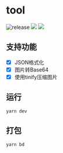 # tool
![release](https://github.com/cyyjs/tool/workflows/release/badge.svg?branch=v1.0.0)
![](https://img.shields.io/badge/Vue-2.6.11-green?logo=vue.js&style=flat)
![](https://img.shields.io/badge/Electron-8.2.3-green?logo=electron&style=flat)

## 支持功能

- [x] JSON格式化
- [x] 图片转Base64
- [x] 使用tinify压缩图片 

## 运行

```shell
yarn dev
```

## 打包

```shell
yarn bd
```
